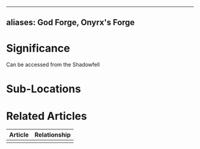 

---
aliases: God Forge, Onyrx's Forge
---
# Significance
Can be accessed from the Shadowfell

# Sub-Locations

# Related Articles
| Article | Relationship |
| ------- | ------------ |
|         |              |

